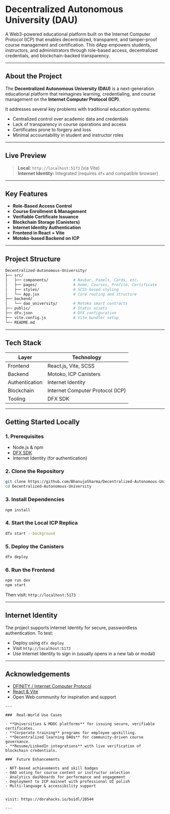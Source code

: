 #  Decentralized Autonomous University (DAU)

A Web3-powered educational platform built on the Internet Computer Protocol (ICP) that enables decentralized, transparent, and tamper-proof course management and certification. This dApp empowers students, instructors, and administrators through role-based access, decentralized credentials, and blockchain-backed transparency.

---
##  About the Project

The **Decentralized Autonomous University (DAU)** is a next-generation educational platform that reimagines learning, credentialing, and course management on the **Internet Computer Protocol (ICP)**.

It addresses several key problems with traditional education systems:

-  Centralized control over academic data and credentials  
-  Lack of transparency in course operations and access  
-  Certificates prone to forgery and loss  
-  Minimal accountability in student and instructor roles

  ---

##  Live Preview

> **Local:** `http://localhost:5173` (via Vite)  
> **Internet Identity:** Integrated (requires `dfx` and compatible browser)

---

##  Key Features

-  **Role-Based Access Control**
-  **Course Enrollment & Management**
-  **Verifiable Certificate Issuance**
-  **Blockchain Storage (Canisters)**
-  **Internet Identity Authentication**
-  **Frontend in React + Vite**
-  **Motoko-based Backend on ICP**

---

##  Project Structure

```bash
Decentralized-Autonomous-University/
├── src/
│   ├── components/           # Navbar, Panels, Cards, etc.
│   ├── pages/                # Home, Courses, Profile, Certificate
│   ├── styles/               # SCSS-based styling
│   └── App.jsx               # Core routing and structure
├── backend/
│   └── dao_university/       # Motoko smart contracts
├── public/                   # Static assets
├── dfx.json                  # DFX configuration
├── vite.config.js            # Vite bundler setup
└── README.md
````

---

##  Tech Stack

| Layer          | Technology                       |
| -------------- | -------------------------------- |
| Frontend       | React.js, Vite, SCSS             |
| Backend        | Motoko, ICP Canisters            |
| Authentication | Internet Identity                |
| Blockchain     | Internet Computer Protocol (ICP) |
| Tooling        | DFX SDK                          |

---

##  Getting Started Locally

### 1. Prerequisites

* Node.js & npm
* [DFX SDK](https://internetcomputer.org/docs/current/developer-docs/setup/sdk-installation)
* Internet Identity (for authentication)

### 2. Clone the Repository

```bash
git clone https://github.com/BhanujaSharma/Decentralized-Autonomous-University.git
cd Decentralized-Autonomous-University
```

### 3. Install Dependencies

```bash
npm install
```

### 4. Start the Local ICP Replica

```bash
dfx start --background
```

### 5. Deploy the Canisters

```bash
dfx deploy
```

### 6. Run the Frontend

```bash
npm run dev
npm start
```

Then visit: `http://localhost:5173`

---

##  Internet Identity

The project supports Internet Identity for secure, passwordless authentication. To test:

* Deploy using `dfx deploy`
* Visit `http://localhost:5173`
* Use Internet Identity to sign in (usually opens in a new tab or modal)

---


##  Acknowledgements

* [DFINITY / Internet Computer Protocol](https://internetcomputer.org)
* [React & Vite](https://vitejs.dev/)
* Open Web community for inspiration and support

```
---

###  Real-World Use Cases

- **Universities & MOOC platforms** for issuing secure, verifiable certificates.
- **Corporate training** programs for employee upskilling.
- **Decentralized learning DAOs** for community-driven course governance.
- **Resume/LinkedIn integrations** with live verification of blockchain credentials.

###  Future Enhancements

- NFT-based achievements and skill badges  
- DAO voting for course content or instructor selection  
- Analytics dashboards for performance and engagement  
- Deployment to ICP mainnet with professional UI polish  
- Multi-language & accessibility support  


visit: https://dorahacks.io/buidl/28544

---
